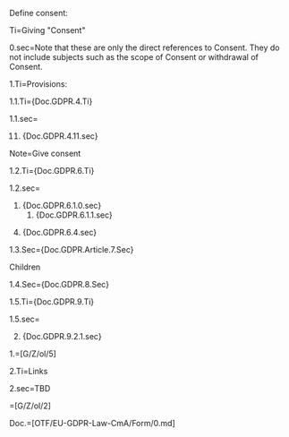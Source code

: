 Define consent:

Ti=Giving "Consent"

0.sec=Note that these are only the direct references to Consent.  They do not include subjects such as the scope of Consent or withdrawal of Consent.

1.Ti=Provisions:

1.1.Ti={Doc.GDPR.4.Ti}

1.1.sec=<ol start=11><li>{Doc.GDPR.4.11.sec}</ol>

Note=Give consent

1.2.Ti={Doc.GDPR.6.Ti}

1.2.sec=<ol><li>{Doc.GDPR.6.1.0.sec}<ol><li>{Doc.GDPR.6.1.1.sec}</ol></ol><ol start=4><li>{Doc.GDPR.6.4.sec}</ol>

1.3.Sec={Doc.GDPR.Article.7.Sec}

Children

1.4.Sec={Doc.GDPR.8.Sec}

1.5.Ti={Doc.GDPR.9.Ti}

1.5.sec=<ol start=2><li>{Doc.GDPR.9.2.1.sec}</ol>

1.=[G/Z/ol/5]

2.Ti=Links

2.sec=TBD

=[G/Z/ol/2]

Doc.=[OTF/EU-GDPR-Law-CmA/Form/0.md]